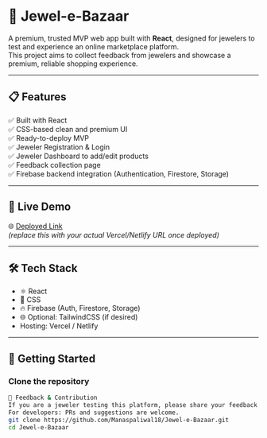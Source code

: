 # 💎 Jewel-e-Bazaar

A premium, trusted MVP web app built with **React**, designed for jewelers to test and experience an online marketplace platform.  
This project aims to collect feedback from jewelers and showcase a premium, reliable shopping experience.

---

## 📋 Features

✅ Built with React  
✅ CSS-based clean and premium UI  
✅ Ready-to-deploy MVP  
✅ Jeweler Registration & Login  
✅ Jeweler Dashboard to add/edit products  
✅ Feedback collection page  
✅ Firebase backend integration (Authentication, Firestore, Storage)

---

## 🚀 Live Demo
🌐 [Deployed Link](https://your-vercel-link-here.vercel.app)  
*(replace this with your actual Vercel/Netlify URL once deployed)*

---

## 🛠️ Tech Stack

- ⚛️ React
- 🎨 CSS
- 🔥 Firebase (Auth, Firestore, Storage)
- 🌐 Optional: TailwindCSS (if desired)
- Hosting: Vercel / Netlify

---

## 🧰 Getting Started

### Clone the repository
```bash
📢 Feedback & Contribution
If you are a jeweler testing this platform, please share your feedback so we can improve the product!
For developers: PRs and suggestions are welcome.
git clone https://github.com/Manaspaliwal18/Jewel-e-Bazaar.git
cd Jewel-e-Bazaar

